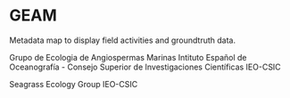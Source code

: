 # GEAM
Metadata map to display field activities and groundtruth data.

Grupo de Ecologia de Angiospermas Marinas 
Intituto Español de Oceanografía - Consejo Superior de Investigaciones Científicas
IEO-CSIC

Seagrass Ecology Group
IEO-CSIC
